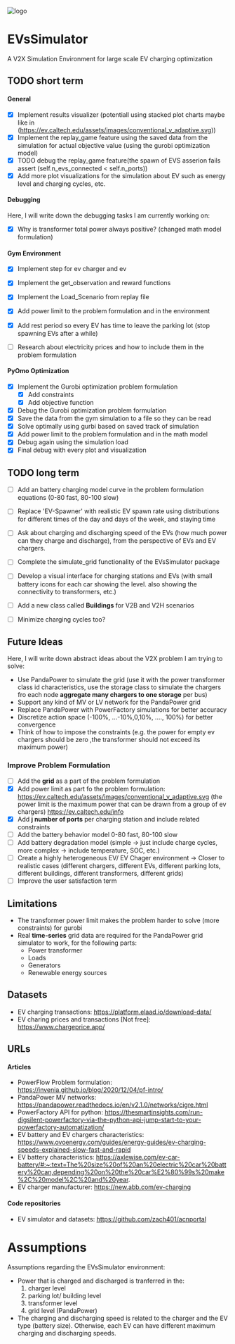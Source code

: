 ![logo](https://github.com/stavrosgreece/EVsSimulator/assets/17108978/4852f3c4-3371-4561-8e8f-661acbaf2a01)

# EVsSimulator
A V2X Simulation Environment for large scale EV charging optimization

## TODO short term

#### General
- [x] Implement results visualizer (potentiall using stacked plot charts maybe like in (https://ev.caltech.edu/assets/images/conventional_v_adaptive.svg))
- [x] Implement the replay_game feature using the saved data from the simulation for actual objective value (using the gurobi optimization model)
- [x] TODO debug the replay_game feature(the spawn of EVS asserion fails assert (self.n_evs_connected < self.n_ports))
- [x] Add more plot visualizations for the simulation about EV such as energy level and  charging cycles, etc.

#### Debugging
Here, I will write down the debugging tasks I am currently working on:
- [x] Why is transformer total power always positive? (changed math model formulation)

#### Gym Environment
- [x] Implement step for ev charger and ev
- [x] Implement the get_observation and reward functions
- [x] Implement the Load_Scenario from replay file
- [x] Add power limit to the problem formulation and in the environment
- [x] Add rest period so every EV has time to leave the parking lot (stop spawning EVs after a while)
- [ ] Research about electricity prices and how to include them in the problem formulation


#### PyOmo Optimization
- [x] Implement the Gurobi optimization problem formulation
  - [x] Add constraints
  - [x] Add objective function  
- [x] Debug the Gurobi optimization problem formulation
- [x] Save the data from the gym simulation to a file so they can be read 
- [x] Solve optimally using gurbi based on saved track of simulation
- [x] Add power limit to the problem formulation and in the math model
- [x] Debug again using the simulation load
- [x] Final debug with every plot and visualization
 
## TODO long term
- [ ] Add an battery charging model curve in the problem formulation equations (0-80 fast, 80-100 slow)
- [ ] Replace 'EV-Spawner' with realistic EV spawn rate using distributions for different times of the day and days of the week, and staying time
- [ ] Ask about charging and discharging speed of the EVs (how much power can they charge and discharge), from the perspective of EVs and EV chargers.
- [ ] Complete the simulate_grid functionality of the EVsSimulator package
- [ ] Develop a visual interface for charging stations and EVs (with small battery icons for each car showing the level. also showing the connectivity to transformers, etc.)
- [ ] Add a new class called **Buildings** for V2B and V2H scenarios
- [ ] Minimize charging cycles too?
 

## Future Ideas
Here, I will write down abstract ideas about the V2X problem I am trying to solve:
- Use PandaPower to simulate the grid (use it with the power transformer class id characteristics, use the storage class to simulate the chargers fro each node **aggregate many chargers to one storage** per bus)
- Support any kind of  MV or LV network for the PandaPower grid
- Replace PandaPower with PowerFactory simulations for better accuracy
- Discretize action space (-100%, ...-10%,0,10%, ...., 100%) for better convergence
- Think of how to impose the constraints (e.g. the power for empty ev chargers should be zero ,the transformer should not exceed its maximum power)

### Improve Problem Formulation
- [ ] Add the **grid** as a part of the problem formulation
- [x] Add power limit as part fo the problem formulation: https://ev.caltech.edu/assets/images/conventional_v_adaptive.svg (the power limit is the maximum power that can be drawn from a group of ev chargers) https://ev.caltech.edu/info
- [x] Add **j number of ports** per charging station and include related constraints
- [ ] Add the battery behavior model 0-80 fast, 80-100 slow
- [ ] Add battery degradation model (simple -> just include charge cycles, more complex -> include temperature, SOC, etc.)
- [ ] Create a highly heterogeneous EV/ EV Chager environment -> Closer to realistic cases (different chargers, different EVs, different parking lots, different buildings, different transformers, different grids)
- [ ] Improve the user satisfaction term

## Limitations
- The transformer power limit makes the problem harder to solve (more constraints) for gurobi
- Real **time-series** grid data are required for the PandaPower grid simulator to work, for the following parts:
    - Power transformer
    - Loads
    - Generators
    - Renewable energy sources

## Datasets
 - EV charging transactions: https://platform.elaad.io/download-data/
 - EV charing prices and transactions [Not free]: https://www.chargeprice.app/

## URLs

#### Articles
 - PowerFlow Problem formulation: https://invenia.github.io/blog/2020/12/04/pf-intro/
 - PandaPower MV networks: https://pandapower.readthedocs.io/en/v2.1.0/networks/cigre.html
 - PowerFactory API for python: https://thesmartinsights.com/run-digsilent-powerfactory-via-the-python-api-jump-start-to-your-powerfactory-automatization/
 - EV battery and EV chargers characteristics: https://www.ovoenergy.com/guides/energy-guides/ev-charging-speeds-explained-slow-fast-and-rapid
 - EV battery characteristics: https://axlewise.com/ev-car-battery/#:~:text=The%20size%20of%20an%20electric%20car%20battery%20can,depending%20on%20the%20car%E2%80%99s%20make%2C%20model%2C%20and%20year.
 - EV charger manufacturer: https://new.abb.com/ev-charging
  
  #### Code repositories
  - EV simulator and datasets: https://github.com/zach401/acnportal


# Assumptions
Assumptions regarding the EVsSimulator environment:
- Power that is charged and discharged is tranferred in the:
    1. charger level 
    2. parking lot/ building level
    3. transformer level
    4. grid level (PandaPower)
- The charging and discharging speed is related to the charger and the EV type (battery size). Otherwise, each EV can have different maximum charging and discharging speeds.
